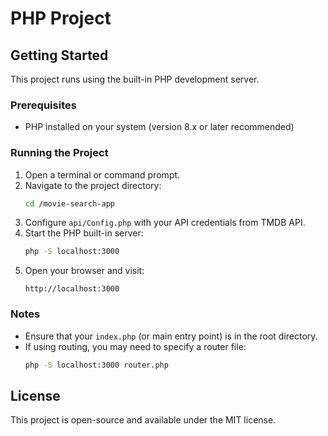 # PHP Project

## Getting Started

This project runs using the built-in PHP development server.

### Prerequisites
- PHP installed on your system (version 8.x or later recommended)

### Running the Project
1. Open a terminal or command prompt.
2. Navigate to the project directory:
   ```sh
   cd /movie-search-app
   ```
3. Configure `api/Config.php` with your API credentials from TMDB API.
4. Start the PHP built-in server:
   ```sh
   php -S localhost:3000
   ```
5. Open your browser and visit:
   ```
   http://localhost:3000
   ```

### Notes
- Ensure that your `index.php` (or main entry point) is in the root directory.
- If using routing, you may need to specify a router file:
   ```sh
   php -S localhost:3000 router.php
   ```

## License
This project is open-source and available under the MIT license.

